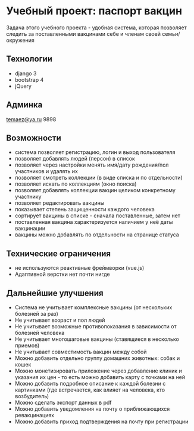 # Учебный проект: паспорт вакцин
Задача этого учебного проекта - удобная система, которая позволяет следить за поставленными вакцинами себе и членам своей семьи/окружения

## Технологии
- django 3
- bootstrap 4
- jQuery

## Админка
temaez@ya.ru
9898

## Возможности
- система позволяет регистрацию, логин и выход пользователя
- позволяет добавлять людей (персон) в список
- позволяет через настройки менять имя/дату рождения/пол участников и удалять их
- позволяет смотреть коллекции (в виде списка и по отдельности)
- позволяет искать по коллекциям (окно поиска)
- позволяет добавлять коллекции вакцин целиком конкретному участнику
- позволяет редактировать вакцины
- показывает степень защищенности каждого человека
- сортирует вакцины в списке - сначала поставленные, затем нет
- поставленная вакцина характеризуется наличием у неё даты вакцинации
- вакцины можно добавлять по отдельности на странице статуса

## Технические ограничения
- не используются реактивные фреймворки (vue.js)
- Адаптивной верстки нет почти нигде

## Дальнейшие улучшения
- Система не учитывает комплексные вакцины (от нескольких болезней за раз)
- Не учитывает возраст и пол людей
- Не учитывает возможные противопоказания в зависимости от болезней человека
- Не учитывает многошаговые вакцины (ставящиеся в несколько приемов)
- Не учитывает совместимость вакцин между собой
- Можно добавить отдельно группу домашних животных: собак и кошек
- Можно монетизировать приложение через добавление клиник и указания их цен - то есть можно добавить карту с точками на ней
- Можно добавить подробное описание к каждой болезни с картинками (где встречается, как влияет на человека, кто возбудитель)
- Можно сделать экспорт данных в pdf
- Можно добавить уведомления на почту о приближающихся ревакцинациях
- Можно добавить приход подтверждения на почту при регистрации
